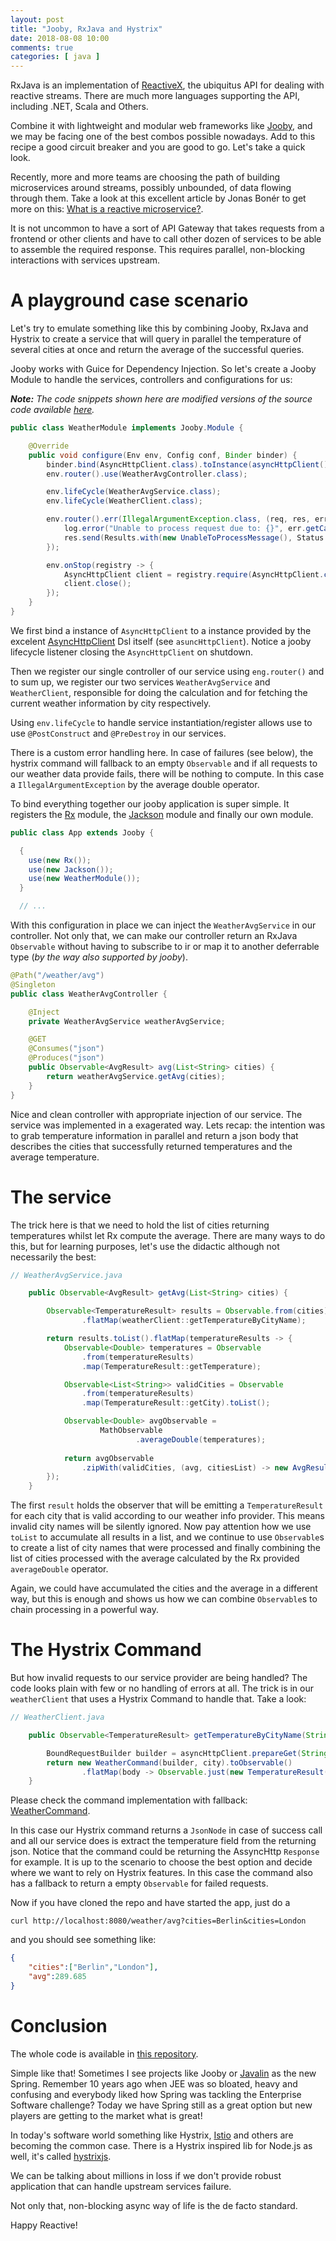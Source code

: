 ```yaml
---
layout: post
title: "Jooby, RxJava and Hystrix"
date: 2018-08-08 10:00
comments: true
categories: [ java ]
---
```


RxJava is an implementation of [ReactiveX](http://reactivex.io/), the ubiquitus API for dealing with reactive streams. There are much more languages supporting the API, including .NET, Scala and Others.

Combine it with lightweight and modular web frameworks like [Jooby](https://jooby.org/), and we may be facing one of the best combos possible nowadays. Add to this recipe a good circuit breaker and you are good to go. Let's take a quick look.

<!--more-->

Recently, more and more teams are choosing the path of building microservices around streams, possibly unbounded, of data flowing through them. Take a look at this excellent article by Jonas Bonér to get more on this: [What is a reactive microservice?](https://www.oreilly.com/ideas/what-is-a-reactive-microservice).

It is not uncommon to have a sort of API Gateway that takes requests from a frontend or other clients and have to call other dozen of services to be able to assemble the required response. This requires parallel, non-blocking interactions with services upstream.

# A playground case scenario

Let's try to emulate something like this by combining Jooby, RxJava and Hystrix to create a service that will query in parallel the temperature of several cities at once and return the average of the successful queries.

Jooby works with Guice for Dependency Injection. So let's create a Jooby Module to handle the services, controllers and configurations for us:

***Note:** The code snippets shown here are modified versions of the source code available [here](https://github.com/paulosuzart/rx-jooby-weather).*

```java
public class WeatherModule implements Jooby.Module {

    @Override
    public void configure(Env env, Config conf, Binder binder) {
        binder.bind(AsyncHttpClient.class).toInstance(asyncHttpClient());
        env.router().use(WeatherAvgController.class);

        env.lifeCycle(WeatherAvgService.class);
        env.lifeCycle(WeatherClient.class);

        env.router().err(IllegalArgumentException.class, (req, res, err) -> {
            log.error("Unable to process request due to: {}", err.getCause().getMessage());
            res.send(Results.with(new UnableToProcessMessage(), Status.BAD_REQUEST));
        });

        env.onStop(registry -> {
            AsyncHttpClient client = registry.require(AsyncHttpClient.class);
            client.close();
        });
    }
}
```

We first bind a instance of `AsyncHttpClient` to a instance provided by the excelent [AsyncHttpClient](https://github.com/AsyncHttpClient/async-http-client) Dsl itself (see `asuncHttpClient`). Notice a jooby lifecycle listener closing the `AsyncHttpClient` on shutdown.

Then we register our single controller of our service using `eng.router()` and to sum up, we register our two services `WeatherAvgService` and `WeatherClient`, responsible for doing the calculation and for fetching the current weather information by city respectively.

Using `env.lifeCycle` to handle service instantiation/register allows use to use `@PostConstruct` and `@PreDestroy` in our services.

There is a custom error handling here. In case of failures (see below), the hystrix command will fallback to an empty `Observable` and if all requests to our weather data provide fails, there will be nothing to compute. In this case a `IllegalArgumentException` by the average double operator.

To bind everything together our jooby application is super simple. It registers the [Rx](https://jooby.org/doc/rxjava/) module, the [Jackson](https://jooby.org/doc/jackson/) module and finally our own module.

```java
public class App extends Jooby {

  {
    use(new Rx());
    use(new Jackson());
    use(new WeatherModule());
  }

  // ... 
```

With this configuration in place we can inject the `WeatherAvgService` in our controller. Not only that, we can make our controller return an RxJava `Observable` without having to subscribe to ir or map it to another deferrable type (*by the way also supported by jooby*).

```java
@Path("/weather/avg")
@Singleton
public class WeatherAvgController {

    @Inject
    private WeatherAvgService weatherAvgService;

    @GET
    @Consumes("json")
    @Produces("json")
    public Observable<AvgResult> avg(List<String> cities) {
        return weatherAvgService.getAvg(cities);
    }
}
```

Nice and clean controller with appropriate injection of our service. The service was implemented in a exagerated way. Lets recap: the intention was to grab temperature information in parallel and return a json body that describes the cities that successfully returned temperatures and the average temperature.

# The service

The trick here is that we need to hold the list of cities returning temperatures whilst let Rx compute the average. There are many ways to do this, but for learning purposes, let's use the didactic although not necessarily the best:

```java
// WeatherAvgService.java

    public Observable<AvgResult> getAvg(List<String> cities) {

        Observable<TemperatureResult> results = Observable.from(cities)
                .flatMap(weatherClient::getTemperatureByCityName);

        return results.toList().flatMap(temperatureResults -> {
            Observable<Double> temperatures = Observable
                .from(temperatureResults)
                .map(TemperatureResult::getTemperature);

            Observable<List<String>> validCities = Observable
                .from(temperatureResults)
                .map(TemperatureResult::getCity).toList();

            Observable<Double> avgObservable =
                    MathObservable
                            .averageDouble(temperatures);
            
            return avgObservable
                .zipWith(validCities, (avg, citiesList) -> new AvgResult(c, avg));
        });
    }
```

The first `result` holds the observer that will be emitting a `TemperatureResult` for each city that is valid according to our weather info provider. This means invalid city names will be silently ignored. Now pay attention how we use `toList` to accumulate all results in a list, and we continue to use `Observable`s to create a list of city names that were processed and finally combining the list of cities processed with the average calculated by the Rx provided `averageDouble` operator.

Again, we could have accumulated the cities and the average in a different way, but this is enough and shows us how we can combine `Observable`s to chain processing in a powerful way.

# The Hystrix Command

But how invalid requests to our service provider are being handled? The code looks plain with few or no handling of errors at all. The trick is in our `weatherClient` that uses a Hystrix Command to handle that. Take a look:

```java
// WeatherClient.java

    public Observable<TemperatureResult> getTemperatureByCityName(String city) {

        BoundRequestBuilder builder = asyncHttpClient.prepareGet(String.format(byNameTemplate, city, this.apiKey));
        return new WeatherCommand(builder, city).toObservable()
                .flatMap(body -> Observable.just(new TemperatureResult(city, body.get("main").get("temp").asDouble())));
    }
```

Please check the command implementation with fallback: [WeatherCommand](https://github.com/paulosuzart/rx-jooby-weather/blob/master/src/main/java/suzart/jooby/clients/openwheather/WeatherCommand.java).

In this case our Hystrix command returns a `JsonNode` in case of success call and all our service does is extract the temperature field from the returning json. Notice that the command could be returning the AssyncHttp `Response` for example. It is up to the scenario to choose the best option and decide where we want to rely on Hystrix features. In this case the command also has a fallback to return a empty `Observable`  for failed requests.

Now if you have cloned the repo and have started the app, just do a 

```
curl http://localhost:8080/weather/avg?cities=Berlin&cities=London
``` 

and you should see something like: 

```json
{
    "cities":["Berlin","London"],
    "avg":289.685
}
```

# Conclusion

The whole code is available in [this repository](https://github.com/paulosuzart/rx-jooby-weather).

Simple like that! Sometimes I see projects like Jooby or [Javalin](https://javalin.io/) as the new Spring. Remember 10 years ago when JEE was so bloated, heavy and confusing and everybody liked how Spring was tackling the Enterprise Software challenge? Today we have Spring still as a great option but new players are getting to the market what is great!

In today's software world something like Hystrix, [Istio](https://istio.io/) and others are becoming the common case. There is a Hystrix inspired lib for Node.js as well, it's called [hystrixjs](https://www.npmjs.com/package/hystrixjs).

We can be talking about millions in loss if we don't provide robust application that can handle upstream services failure.

Not only that, non-blocking async way of life is the de facto standard.

Happy Reactive!